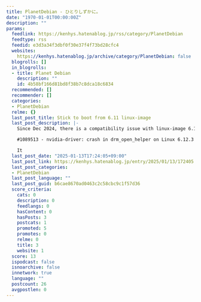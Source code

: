 ```yaml
---
title: PlanetDebian - ひとりしずかに。
date: "1970-01-01T00:00:00Z"
description: ""
params:
  feedlink: https://kenhys.hatenablog.jp/rss/category/PlanetDebian
  feedtype: rss
  feedid: e3d3a34f3dbf0f30e37f4f73bd28cfc4
  websites:
    https://kenhys.hatenablog.jp/archive/category/PlanetDebian: false
  blogrolls: []
  in_blogrolls:
  - title: Planet Debian
    description: ""
    id: 4b58bf166d81bd8f38b7c8dca18c6834
  recommended: []
  recommender: []
  categories:
  - PlanetDebian
  relme: {}
  last_post_title: Stick to boot from 6.11 linux-image
  last_post_description: |-
    Since Dec 2024, there is a compatibility issue with linux-image 6.12 and nvidia-driver 535.216.03.

    #1089513 - nvidia-driver: crash in drm_open_helper on Linux 6.12.3 - Debian Bug report logs

    It
  last_post_date: "2025-01-13T17:24:05+09:00"
  last_post_link: https://kenhys.hatenablog.jp/entry/2025/01/13/172405
  last_post_categories:
  - PlanetDebian
  last_post_language: ""
  last_post_guid: b6cae8670ad0463c2c58cbc9c1f57d36
  score_criteria:
    cats: 0
    description: 0
    feedlangs: 0
    hasContent: 0
    hasPosts: 3
    postcats: 1
    promoted: 5
    promotes: 0
    relme: 0
    title: 3
    website: 1
  score: 13
  ispodcast: false
  isnoarchive: false
  innetwork: true
  language: ""
  postcount: 26
  avgpostlen: 0
---
```

